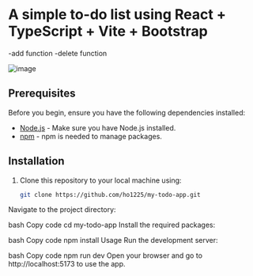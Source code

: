 # A simple to-do list using React + TypeScript + Vite + Bootstrap

-add function
-delete function

![image](https://github.com/ho1225/my-todo-app/assets/56968144/73e6a488-537c-4456-99b4-d26c3a36bf07)

## Prerequisites

Before you begin, ensure you have the following dependencies installed:

- [Node.js](https://nodejs.org) - Make sure you have Node.js installed.
- [npm](https://www.npmjs.com/) - npm is needed to manage packages.

## Installation

1. Clone this repository to your local machine using:
   ```bash
   git clone https://github.com/ho1225/my-todo-app.git
Navigate to the project directory:

bash
Copy code
cd my-todo-app
Install the required packages:

bash
Copy code
npm install
Usage
Run the development server:

bash
Copy code
npm run dev
Open your browser and go to http://localhost:5173 to use the app.
